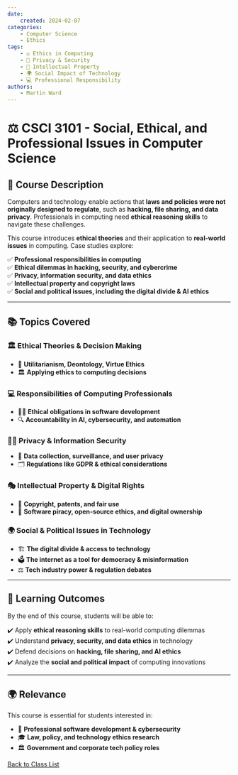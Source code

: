 ```yaml
---
date:
    created: 2024-02-07
categories:
    - Computer Science
    - Ethics
tags:
    - ⚖️ Ethics in Computing
    - 🔐 Privacy & Security
    - 📜 Intellectual Property
    - 🌍 Social Impact of Technology
    - 💻 Professional Responsibility
authors:
    - Martin Ward
---
```


# ⚖️ CSCI 3101 - Social, Ethical, and Professional Issues in Computer Science  

## 📌 Course Description  
Computers and technology enable actions that **laws and policies were not originally designed to regulate**, such as **hacking, file sharing, and data privacy**. Professionals in computing need **ethical reasoning skills** to navigate these challenges.  

This course introduces **ethical theories** and their application to **real-world issues** in computing. Case studies explore:  

✅ **Professional responsibilities in computing**  
✅ **Ethical dilemmas in hacking, security, and cybercrime**  
✅ **Privacy, information security, and data ethics**  
✅ **Intellectual property and copyright laws**  
✅ **Social and political issues, including the digital divide & AI ethics**  

---

## 📚 Topics Covered  

### 🏛️ Ethical Theories & Decision Making  
- 📜 **Utilitarianism, Deontology, Virtue Ethics**  
- 🏛️ **Applying ethics to computing decisions**  

### 💻 Responsibilities of Computing Professionals  
- 🧑‍💼 **Ethical obligations in software development**  
- 🔍 **Accountability in AI, cybersecurity, and automation**  

### 🕵️‍♂️ Privacy & Information Security  
- 🔐 **Data collection, surveillance, and user privacy**  
- 🗂️ **Regulations like GDPR & ethical considerations**  

### 🎭 Intellectual Property & Digital Rights  
- 📜 **Copyright, patents, and fair use**  
- 🚫 **Software piracy, open-source ethics, and digital ownership**  

### 🌍 Social & Political Issues in Technology  
- 🏗️ **The digital divide & access to technology**  
- 🗳️ **The internet as a tool for democracy & misinformation**  
- ⚖️ **Tech industry power & regulation debates**  

---

## 🎯 Learning Outcomes  
By the end of this course, students will be able to:  

✔️ Apply **ethical reasoning skills** to real-world computing dilemmas  
✔️ Understand **privacy, security, and data ethics** in technology  
✔️ Defend decisions on **hacking, file sharing, and AI ethics**  
✔️ Analyze the **social and political impact** of computing innovations  

---

## 🌍 Relevance  
This course is essential for students interested in:  
- 🏢 **Professional software development & cybersecurity**  
- 🎓 **Law, policy, and technology ethics research**  
- 🏛️ **Government and corporate tech policy roles**  

[Back to Class List ](../index.md)